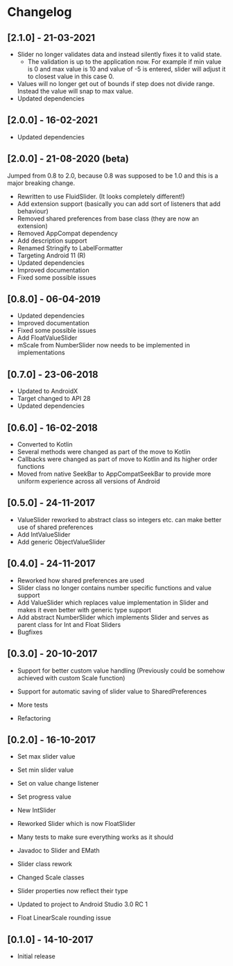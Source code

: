 # Changelog

## [2.1.0] - 21-03-2021

- Slider no longer validates data and instead silently fixes it to valid state. 
    - The validation is up to the application now. For example if min value is 0 and max value is 10 and value of -5 is entered, slider will adjust it to closest value in this case 0. 
- Values will no longer get out of bounds if step does not divide range. Instead the value will snap to max value.
- Updated dependencies

## [2.0.0] - 16-02-2021

- Updated dependencies

## [2.0.0] - 21-08-2020 (beta)

Jumped from 0.8 to 2.0, because 0.8 was supposed to be 1.0 and this is a major breaking change.

- Rewritten to use FluidSlider. (It looks completely different!)
- Add extension support (basically you can add sort of listeners that add behaviour)
- Removed shared preferences from base class (they are now an extension)
- Removed AppCompat dependency
- Add description support
- Renamed Stringify to LabelFormatter
- Targeting Android 11 (R)
- Updated dependencies
- Improved documentation
- Fixed some possible issues

## [0.8.0] - 06-04-2019

- Updated dependencies
- Improved documentation
- Fixed some possible issues
- Add FloatValueSlider
- mScale from NumberSlider now needs to be implemented in implementations

## [0.7.0] - 23-06-2018

- Updated to AndroidX
- Target changed to API 28
- Updated dependencies

## [0.6.0] - 16-02-2018

- Converted to Kotlin
- Several methods were changed as part of the move to Kotlin
- Callbacks were changed as part of move to Kotlin and its higher order functions
- Moved from native SeekBar to AppCompatSeekBar to provide more uniform experience across all versions of Android

## [0.5.0] - 24-11-2017

- ValueSlider reworked to abstract class so integers etc. can make better use of shared preferences
- Add IntValueSlider
- Add generic ObjectValueSlider

## [0.4.0] - 24-11-2017

- Reworked how shared preferences are used
- Slider class no longer contains number specific functions and value support
- Add ValueSlider which replaces value implementation in Slider and makes it even better with generic type support
- Add abstract NumberSlider which implements Slider and serves as parent class for Int and Float Sliders
- Bugfixes

## [0.3.0] - 20-10-2017

- Support for better custom value handling (Previously could be somehow achieved with custom Scale function)
- Support for automatic saving of slider value to SharedPreferences
- More tests

- Refactoring

## [0.2.0] - 16-10-2017

- Set max slider value
- Set min slider value
- Set on value change listener
- Set progress value
- New IntSlider
- Reworked Slider which is now FloatSlider
- Many tests to make sure everything works as it should
- Javadoc to Slider and EMath

- Slider class rework
- Changed Scale classes
- Slider properties now reflect their type
- Updated to project to Android Studio 3.0 RC 1

- Float LinearScale rounding issue

## [0.1.0] - 14-10-2017

- Initial release
